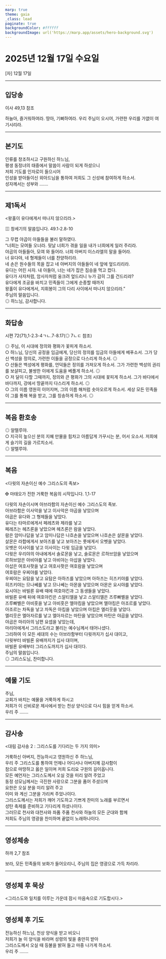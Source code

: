 ```yaml
---
marp: true
theme: gaia
_class: lead
paginate: true
backgroundColor: #ffffff
backgroundImage: url('https://marp.app/assets/hero-background.svg')
---
```


# 2025년 12월 17일 수요일

[자] 12월 17일  




---

## 입당송

이사 49,13 참조

하늘아, 즐거워하여라. 땅아, 기뻐하여라. 우리 주님이 오시어, 가련한 우리를 가엾이 여기시리라.  
  


---

## 본기도

인류를 창조하시고 구원하신 하느님,  
평생 동정녀의 태중에서 말씀이 사람이 되게 하셨으니  
저희 기도를 인자로이 들으시어  
인성을 받아들이신 외아드님을 통하여 저희도 그 신성에 참여하게 하소서.  
성자께서는 성부와 …….  
  


---

## 제1독서

<왕홀이 유다에게서 떠나지 않으리라.>

▥ 창세기의 말씀입니다. 49.1-2.8-10

그 무렵 야곱이 아들들을 불러 말하였다.  
“너희는 모여들 오너라. 뒷날 너희가 겪을 일을 내가 너희에게 일러 주리라.  
야곱의 아들들아, 모여 와 들어라. 너희 아버지 이스라엘의 말을 들어라.  
너 유다야, 네 형제들이 너를 찬양하리라.  
네 손은 원수들의 목을 잡고 네 아버지의 아들들이 네 앞에 엎드리리라.  
유다는 어린 사자. 내 아들아, 너는 네가 잡은 짐승을 먹고 컸다.  
유다가 사자처럼, 암사자처럼 웅크려 엎드리니 누가 감히 그를 건드리랴?  
유다에게 조공을 바치고 민족들이 그에게 순종할 때까지  
왕홀이 유다에게서, 지휘봉이 그의 다리 사이에서 떠나지 않으리라.”  
주님의 말씀입니다.  
◎ 하느님, 감사합니다.  
  


---

## 화답송

시편 72(71),1-2.3-4ㄱㄴ.7-8.17(◎ 7ㄴㄷ 참조)

◎ 주님, 이 시대에 정의와 평화가 꽃피게 하소서.  
○ 하느님, 당신의 공정을 임금에게, 당신의 정의를 임금의 아들에게 베푸소서. 그가 당신 백성을 정의로, 가련한 이들을 공정으로 다스리게 하소서. ◎  
○ 산들은 백성에게 평화를, 언덕들은 정의를 가져오게 하소서. 그가 가련한 백성의 권리를 보살피고, 불쌍한 이에게 도움을 베풀게 하소서. ◎  
○ 저 달이 다할 그때까지, 정의와 큰 평화가 그의 시대에 꽃피게 하소서. 그가 바다에서 바다까지, 강에서 땅끝까지 다스리게 하소서. ◎  
○ 그의 이름 영원히 이어지며, 그의 이름 해처럼 솟아오르게 하소서. 세상 모든 민족들이 그를 통해 복을 받고, 그를 칭송하게 하소서. ◎  
  


---

## 복음 환호송

◎ 알렐루야.  
○ 지극히 높으신 분의 지혜 만물을 힘차고 아름답게 가꾸시는 분, 어서 오소서. 저희에게 슬기의 길을 가르치소서.  
◎ 알렐루야.  
  


---

## 복음

<다윗의 자손이신 예수 그리스도의 족보>

✠ 마태오가 전한 거룩한 복음의 시작입니다. 1,1-17

다윗의 자손이시며 아브라함의 자손이신 예수 그리스도의 족보.  
아브라함은 이사악을 낳고 이사악은 야곱을 낳았으며  
야곱은 유다와 그 형제들을 낳았다.  
유다는 타마르에게서 페레츠와 제라를 낳고  
페레츠는 헤츠론을 낳았으며 헤츠론은 람을 낳았다.  
람은 암미나답을 낳고 암미나답은 나흐손을 낳았으며 나흐손은 살몬을 낳았다.  
살몬은 라합에게서 보아즈를 낳고 보아즈는 룻에게서 오벳을 낳았다.  
오벳은 이사이를 낳고 이사이는 다윗 임금을 낳았다.  
다윗은 우리야의 아내에게서 솔로몬을 낳고, 솔로몬은 르하브암을 낳았으며  
르하브암은 아비야를 낳고 아비야는 아삽을 낳았다.  
아삽은 여호사팟을 낳고 여호사팟은 여호람을 낳았으며  
여호람은 우찌야를 낳았다.  
우찌야는 요탐을 낳고 요탐은 아하즈를 낳았으며 아하즈는 히즈키야를 낳았다.  
히즈키야는 므나쎄를 낳고 므나쎄는 아몬을 낳았으며 아몬은 요시야를 낳았다.  
요시야는 바빌론 유배 때에 여호야킨과 그 동생들을 낳았다.  
바빌론 유배 뒤에 여호야킨은 스알티엘을 낳고 스알티엘은 즈루빠벨을 낳았다.  
즈루빠벨은 아비훗을 낳고 아비훗은 엘야킴을 낳았으며 엘야킴은 아조르를 낳았다.  
아조르는 차독을 낳고 차독은 아킴을 낳았으며 아킴은 엘리웃을 낳았다.  
엘리웃은 엘아자르를 낳고 엘아자르는 마탄을 낳았으며 마탄은 야곱을 낳았다.  
야곱은 마리아의 남편 요셉을 낳았는데,  
마리아에게서 그리스도라고 불리는 예수님께서 태어나셨다.  
그리하여 이 모든 세대의 수는 아브라함부터 다윗까지가 십사 대이고,  
다윗부터 바빌론 유배까지가 십사 대이며,  
바빌론 유배부터 그리스도까지가 십사 대이다.  
주님의 말씀입니다.  
◎ 그리스도님, 찬미합니다.  
  


---

## 예물 기도

주님,  
교회가 바치는 예물을 거룩하게 하시고  
저희가 이 신비로운 제사에서 받는 천상 양식으로 다시 힘을 얻게 하소서.  
우리 주 …….  
  


---

## 감사송

<대림 감사송 2 : 그리스도를 기다리는 두 가지 의미>

거룩하신 아버지, 전능하시고 영원하신 주 하느님,  
우리 주 그리스도를 통하여 언제나 어디서나 아버지께 감사함이  
참으로 마땅하고 옳은 일이며 저희 도리요 구원의 길이옵니다.  
모든 예언자는 그리스도께서 오실 것을 미리 알려 주었고  
동정 성모님께서는 극진한 사랑으로 그분을 품어 주셨으며  
요한은 오실 분을 미리 알려 주고  
이미 와 계신 그분을 가리켜 주었나이다.  
그리스도께서는 저희가 깨어 기도하고 기쁘게 찬미의 노래를 부르면서  
성탄 축제를 준비하고 기다리게 하셨나이다.  
그러므로 천사와 대천사와 좌품 주품 천사와 하늘의 모든 군대와 함께  
저희도 주님의 영광을 찬미하며 끝없이 노래하나이다.  
  


---

## 영성체송

하까 2,7 참조

보라, 모든 민족들의 보화가 들어오리니, 주님의 집은 영광으로 가득 차리라.  
  


---

## 영성체 후 묵상

<그리스도와 일치를 이루는 가운데 잠시 마음속으로 기도합시다.>  


---

## 영성체 후 기도

전능하신 하느님, 천상 양식을 받고 비오니  
저희가 늘 이 양식을 바라며 성령의 빛을 충만히 받아  
그리스도께서 오실 때 등불을 밝혀 들고 마중 나가게 하소서.  
우리 주 …….